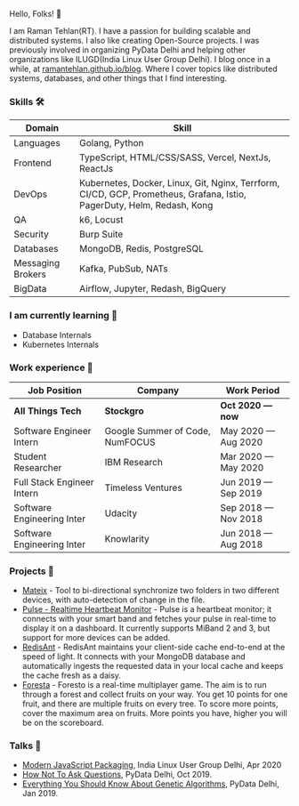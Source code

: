 Hello, Folks! 👋

I am Raman Tehlan(RT). I have a passion for building scalable and distributed systems. I also like creating Open-Source projects. I was previously involved in organizing PyData Delhi and helping other organizations like ILUGD(India Linux User Group Delhi). I blog once in a while, at [ramantehlan.github.io/blog](https://ramantehlan.github.io/blog). Where I cover topics like distributed systems, databases, and other things that I find interesting.


### Skills 🛠️
| Domain     | Skill                |
| ---------- | -------------------- |
| Languages  | Golang, Python |
| Frontend   | TypeScript, HTML/CSS/SASS, Vercel, NextJs, ReactJs |
| DevOps     | Kubernetes, Docker, Linux, Git, Nginx, Terrform, CI/CD, GCP, Prometheus, Grafana, Istio,  PagerDuty, Helm, Redash, Kong |
| QA | k6, Locust |
| Security | Burp Suite | 
| Databases | MongoDB, Redis, PostgreSQL |
| Messaging Brokers | Kafka, PubSub, NATs |
| BigData | Airflow, Jupyter, Redash, BigQuery |

### I am currently learning 🌱 
- Database Internals
- Kubernetes Internals


### Work experience 👔
| Job Position           | Company         |  Work Period       |
| ---------------------- | --------------- |  ----------------- |
| **All Things Tech**         | **Stockgro**                    |  **Oct 2020 — now** |
| Software Engineer Intern    | Google Summer of Code, NumFOCUS |  May 2020 — Aug 2020 |
| Student Researcher          | IBM Research                    |  Mar 2020 — May 2020 |
| Full Stack Engineer Intern  | Timeless Ventures               |  Jun 2019 — Sep 2019 |
| Software Engineering Inter  | Udacity                         |  Sep 2018 — Nov 2018 |
| Software Engineering Inter  | Knowlarity                      |  Jun 2018 — Aug 2018 |

### Projects 🐾
- [Mateix](https://ramantehlan.github.io/Mateix) - Tool to bi-directional synchronize two folders in two different devices, with auto-detection of change in the file.
- [Pulse - Realtime Heartbeat Monitor](https://ramantehlan.github.io/pulse) - Pulse is a heartbeat monitor; it connects with your smart band and fetches your pulse in real-time to display it on a dashboard. It currently supports MiBand 2 and 3, but support for more devices can be added.
- [RedisAnt](RedisAnt) - RedisAnt maintains your client-side cache end-to-end at the speed of light. It connects with your MongoDB database and automatically ingests the requested data in your local cache and keeps the cache fresh as a daisy.
- [Foresta](https://ramantehlan.github.io/foresta) - Foresto is a real-time multiplayer game. The aim is to run through a forest and collect fruits on your way. You get 10 points for one fruit, and there are multiple fruits on every tree. To score more points, cover the maximum area on fruits. More points you have, higher you will be on the scoreboard.

### Talks 🎤
- [Modern JavaScript Packaging](https://www.youtube.com/watch?v=1aV1uM64rk4), India Linux User Group Delhi, Apr 2020
- [How Not To Ask Questions](https://www.youtube.com/watch?v=V9HHfMbb3gA&t=54s), PyData Delhi, Oct 2019.
- [Everything You Should Know About Genetic Algorithms](https://www.youtube.com/watch?v=GBD_fTbvVjQ), PyData Delhi, Jan 2019.

